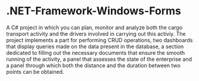 # .NET-Framework-Windows-Forms
A C# project in which you can plan, monitor and analyze both the cargo transport activity and the drivers involved in carrying out this activiy.
The project implements a part for performing CRUD operations, two dashboards that display queries made on the data present in the database, a section dedicated to filling out the necessary documents that ensure the smooth running of the activity, a panel that assesses the state of the enterprise and a panel through which both the distance and the duration between two points can be obtained.
